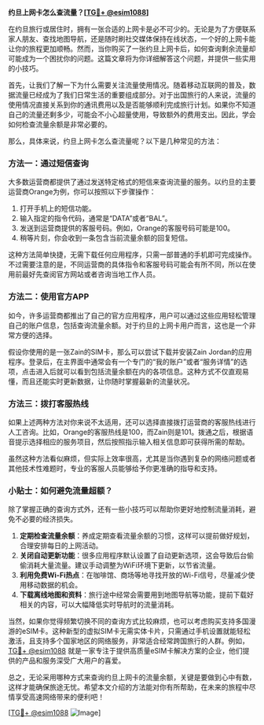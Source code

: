 **约旦上网卡怎么查流量？[[TG💪+ @esim1088](https://t.me/s/esim1088)]**

在约旦旅行或居住时，拥有一张合适的上网卡是必不可少的。无论是为了方便联系家人朋友、查找地图导航，还是随时刷社交媒体保持在线状态，一个好的上网卡能让你的旅程更加顺畅。然而，当你购买了一张约旦上网卡后，如何查询剩余流量却可能成为一个困扰你的问题。这篇文章将为你详细解答这个问题，并提供一些实用的小技巧。

首先，让我们了解一下为什么需要关注流量使用情况。随着移动互联网的普及，数据流量已经成为了我们日常生活的重要组成部分。对于出国旅行的人来说，流量的使用情况直接关系到你的通讯费用以及是否能够顺利完成旅行计划。如果你不知道自己的流量还剩多少，可能会不小心超量使用，导致额外的费用支出。因此，学会如何检查流量余额是非常必要的。

那么，具体来说，约旦上网卡怎么查流量呢？以下是几种常见的方法：

### 方法一：通过短信查询

大多数运营商都提供了通过发送特定格式的短信来查询流量的服务。以约旦的主要运营商Orange为例，你可以按照以下步骤操作：

1. 打开手机上的短信功能。
2. 输入指定的指令代码，通常是“DATA”或者“BAL”。
3. 发送到运营商提供的客服号码。例如，Orange的客服号码可能是100。
4. 稍等片刻，你会收到一条包含当前流量余额的回复短信。

这种方法简单快捷，无需下载任何应用程序，只需一部普通的手机即可完成操作。不过需要注意的是，不同运营商的具体指令和客服号码可能会有所不同，所以在使用前最好先查阅官方网站或者咨询当地工作人员。

### 方法二：使用官方APP

如今，许多运营商都推出了自己的官方应用程序，用户可以通过这些应用轻松管理自己的账户信息，包括查询流量余额。对于约旦的上网卡用户而言，这也是一个非常方便的选择。

假设你使用的是一张Zain的SIM卡，那么可以尝试下载并安装Zain Jordan的应用程序。登录后，在主界面中通常会有一个专门的“我的账户”或者“服务详情”的选项，点击进入后就可以看到包括流量余额在内的各项信息。这种方式不仅直观易懂，而且还能实时更新数据，让你随时掌握最新的流量状况。

### 方法三：拨打客服热线

如果上述两种方法对你来说不太适用，还可以选择直接拨打运营商的客服热线进行人工咨询。比如，Orange的客服热线是100，而Zain则是101。拨通之后，根据语音提示选择相应的服务项目，然后按照指示输入相关信息即可获得所需的帮助。

虽然这种方法看似麻烦，但实际上效率很高，尤其是当你遇到复杂的网络问题或者其他技术性难题时，专业的客服人员能够给予你更准确的指导和支持。

### 小贴士：如何避免流量超额？

除了掌握正确的查询方式外，还有一些小技巧可以帮助你更好地控制流量消耗，避免不必要的经济损失。

1. **定期检查流量余额**：养成定期查看流量余额的习惯，这样可以提前做好规划，合理安排每日的上网活动。
2. **关闭自动更新功能**：很多应用程序默认设置了自动更新选项，这会导致后台偷偷消耗大量流量。建议手动调整为WiFi环境下更新，以节省流量。
3. **利用免费Wi-Fi热点**：在咖啡馆、商场等地寻找开放的Wi-Fi信号，尽量减少使用移动数据的机会。
4. **下载离线地图和资料**：旅行途中经常会需要用到地图导航等功能，提前下载好相关的内容，可以大幅降低实时导航时的流量消耗。

当然，如果你觉得频繁切换不同的查询方式比较麻烦，也可以考虑购买支持多国漫游的eSIM卡。这种新型的虚拟SIM卡无需实体卡片，只需通过手机设置就能轻松激活，且支持多个国家地区的网络服务，非常适合经常跨国旅行的人群。例如，[TG💪+ @esim1088](https://t.me/s/esim1088) 就是一家专注于提供高质量eSIM卡解决方案的企业，他们提供的产品和服务深受广大用户的喜爱。

总之，无论采用哪种方式来查询约旦上网卡的流量余额，关键是要做到心中有数，这样才能确保旅途无忧。希望本文介绍的方法能对你有所帮助，在未来的旅程中尽情享受高速网络带来的便利吧！

[[TG💪+ @esim1088](https://t.me/s/esim1088) ![Image](https://i.postimg.cc/4NQfJmqS/Snipaste-2025-05-13-00-14-12.png)]